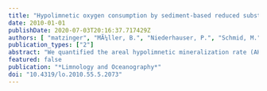 ```yaml
---
title: "Hypolimnetic oxygen consumption by sediment-based reduced substances in former eutrophic lakes"
date: 2010-01-01
publishDate: 2020-07-03T20:16:37.717429Z
authors: [ "matzinger", "MÃ¼ller, B.", "Niederhauser, P.", "Schmid, M.", "WÃ¼st, A." ]
publication_types: ["2"]
abstract: "We quantified the areal hypolimnetic mineralization rate (AHM; total areal hypolimnetic oxygen depletion including the formation of reduced substances) in two formerly eutrophic lakes based on 20 yr of water-column data collected during oligotrophication. The upward diffusion of reduced substances originating from the decomposition of organic matter in the sediment was determined from pore-water profiles and related to the time of deposition. More than 80% of AHM was due to degradation of organic matter in the water column (including sediment surface) and diffusion of reduced substances from sediment layers younger than 10 yr. Sediments older than 10 yr, including the eutrophic past, accounted for , 15% of AHM. This ‘‘old’’ contribution corresponds to a 20–43% fraction of the total sediment-based AHM. The contribution from old sediment layers to AHM is expected to be even lower in lakes with deeper hypolimnia (. 12 m). In summary, oxygen consumption in stratified hypolimnia is controlled mainly by the present lake productivity. As a result, technical lake management measures, such as oxygenation, artificial mixing, or sediment dredging, cannot efficiently decrease the flux of"
featured: false
publication: "*Limnology and Oceanography*"
doi: "10.4319/lo.2010.55.5.2073"
---
```


